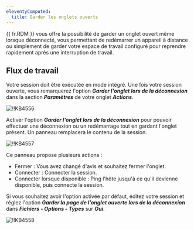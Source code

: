 ```yaml
---
eleventyComputed:
  title: Garder les onglets ouverts
---
```

{{ fr.RDM }} vous offre la possibilité de garder un onglet ouvert même lorsque déconnecté, vous permettant de redémarrer un appareil à distance ou simplement de garder votre espace de travail configuré pour reprendre rapidement après une interruption de travail.

## Flux de travail

Votre session doit être exécutée en mode intégré. Une fois votre session ouverte, vous remarquerez l'option ***Garder l'onglet lors de la déconnexion*** dans la section ***Paramètres*** de votre onglet ***Actions***.

![!!KB4556](https://cdnweb.devolutions.net/docs/docs_en_kb_KB4556.png)

Activer l'option ***Garder l'onglet lors de la déconnexion*** pour pouvoir effectuer une déconnexion ou un redémarrage tout en gardant l'onglet présent. Un panneau remplacera le contenu de la session.

![!!KB4557](https://cdnweb.devolutions.net/docs/docs_en_kb_KB4557.png)

Ce panneau propose plusieurs actions :

* Fermer : Vous avez changé d'avis et souhaitez fermer l'onglet.
* Connecter : Connecter la session.
* Connecter lorsque disponible : Ping l'hôte jusqu'à ce qu'il devienne disponible, puis connecte la session.

Si vous souhaitez avoir l'option activée par défaut, éditez votre session et réglez l'option ***Garder la page de l'onglet ouverte lors de la déconnexion*** dans ***Fichiers - Options - Types*** sur ***Oui***.

![!!KB4558](https://cdnweb.devolutions.net/docs/docs_en_kb_KB4558.png)
